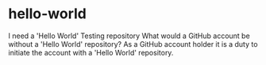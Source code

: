 # hello-world
I need a 'Hello World' Testing repository
What would a GitHub account be without a 'Hello World' repository? As a GitHub account holder it is a duty to initiate the account with a 'Hello World' repository. 
